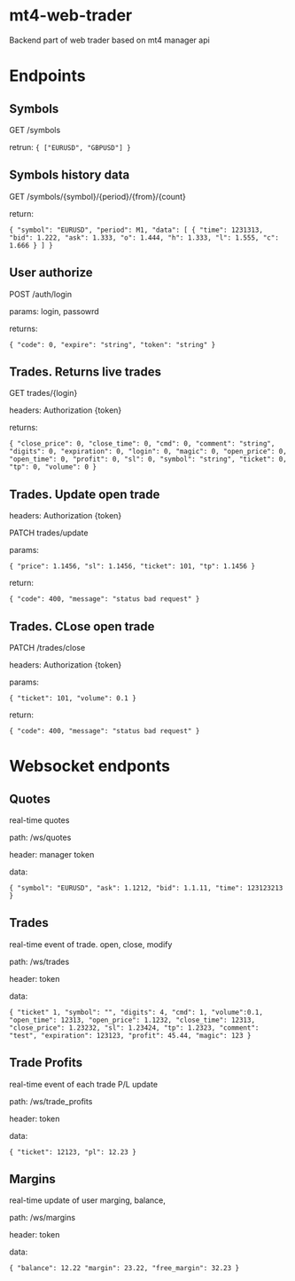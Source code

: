 # mt4-web-trader
Backend part of web trader based on mt4 manager api

# Endpoints

## Symbols

GET /symbols

retrun:
`
{
  ["EURUSD", "GBPUSD"]
}
`

## Symbols history data

GET /symbols/{symbol}/{period}/{from}/{count}

return:

`
{
  "symbol": "EURUSD",
  "period": M1,
  "data": [
  {
    "time": 1231313,
    "bid": 1.222,
    "ask": 1.333,
    "o": 1.444,
    "h": 1.333,
    "l": 1.555,
    "c": 1.666
  }
  ]
}
`

## User authorize

POST /auth/login

params: login, passowrd

returns: 

`
{
  "code": 0,
  "expire": "string",
  "token": "string"
}
`

## Trades. Returns live trades

GET trades/{login}

headers: Authorization {token}

returns:

`{
  "close_price": 0,
  "close_time": 0,
  "cmd": 0,
  "comment": "string",
  "digits": 0,
  "expiration": 0,
  "login": 0,
  "magic": 0,
  "open_price": 0,
  "open_time": 0,
  "profit": 0,
  "sl": 0,
  "symbol": "string",
  "ticket": 0,
  "tp": 0,
  "volume": 0
}`

## Trades. Update open trade

headers: Authorization {token}

PATCH trades/update

params:

`
{
  "price": 1.1456,
  "sl": 1.1456,
  "ticket": 101,
  "tp": 1.1456
}
`

return:

`{
  "code": 400,
  "message": "status bad request"
}`

## Trades. CLose open trade

PATCH /trades/close

headers: Authorization {token}

params:

`
{
  "ticket": 101,
  "volume": 0.1
}
`

return:

`
{
  "code": 400,
  "message": "status bad request"
}
`

# Websocket endponts

## Quotes

real-time quotes

path: /ws/quotes

header: manager token

data:

`
{
	"symbol": "EURUSD",
	"ask": 1.1212,
	"bid": 1.1.11,
	"time": 123123213
}
`

## Trades

real-time event of trade. open, close, modify

path: /ws/trades

header: token

data:

`
{
	"ticket" 1,
	"symbol": "",
	"digits": 4,
	"cmd": 1,
	"volume":0.1,
	"open_time": 12313,
	"open_price": 1.1232,
	"close_time": 12313,
	"close_price": 1.23232,
	"sl": 1.23424,
	"tp": 1.2323,
	"comment": "test",
	"expiration": 123123,
	"profit": 45.44,
	"magic": 123
}
`

## Trade Profits

real-time event of each trade P/L update

path: /ws/trade_profits

header: token

data:

`
{
  "ticket": 12123,
  "pl": 12.23
}
`

## Margins

real-time update of user marging, balance,

path: /ws/margins

header: token

data:

`
{
  "balance": 12.22
  "margin": 23.22,
  "free_margin": 32.23
}
`
